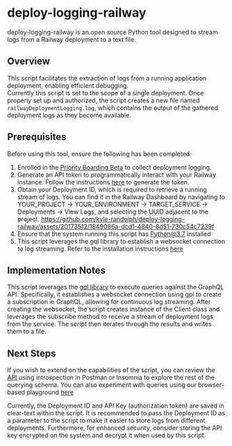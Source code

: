 # deploy-logging-railway
deploy-logging-railway is an open source Python tool designed to stream logs from a Railway deployment to a text file.

## Overview
This script facilitates the extraction of logs from a running application deployment, enabling efficient debugging.  
Currently this script is set to the scope of a single deployment. Once properly set up and authorized, the script creates a new file named `railwayDeploymentLogging.log`, which contains the output of the gathered deployment logs as they become available.

## Prerequisites
Before using this tool, ensure the following has been completed:
1. Enrolled in the [Priority Boarding Beta](https://docs.railway.app/reference/priority-boarding)
to collect deployment logging.
2. Generate an API token to programmatically interact with your Railway instance. 
Follow the instructions [here](https://docs.railway.app/reference/public-api) to generate the token.
3. Obtain your Deployment ID, which is required to retrieve a running stream of logs. You can find it in the Railway 
Dashboard by navigating to YOUR_PROJECT -> YOUR_ENVIRONMENT -> TARGET_SERVICE -> Deployments -> View Logs, and selecting 
the UUID adjacent to the project.
https://github.com/kyle-randolph/deploy-logging-railway/assets/20173512/1849086a-dcd1-4840-8d51-730c54c7239f
4. Ensure that the system running this script has Python@3.7 installed
5. This script leverages the gql library to establish a websocket connection 
to log streaming. Refer to the installation instructions [here](https://github.com/graphql-python/gql#installation) 

## Implementation Notes
This script leverages the [gql library](https://gql.readthedocs.io/en/stable/index.html)
to execute queries against the GraphQL API. Specifically, it establishes a websocket connection using gpl to create a 
subscription in GraphQL, allowing for continuous log streaming. 
After creating the websocket, the script creates instance of the Client 
class and leverages the subscribe method to receive a stream of deployment logs from the service. The script then 
iterates through the results and writes them to a file.

## Next Steps
If you wish to extend on the capabilities of the script, you can review the 
[API](https://backboard.railway.app/graphql/v2) using introspection in Postman or 
Insomnia to explore the rest of the querying schema. You can also experiment with queries using our browser-based playground [here](https://railway.app/graphiql)

Currently, the Deployment ID and API Key (authorization token) are saved in clear-text within the script. It is 
recommended to pass the Deployment ID as a parameter to the script to make it easier to store logs from different 
deployments. Furthermore, for enhanced security, consider storing the API key encrypted on the system and decrypt it when 
used by this script.
